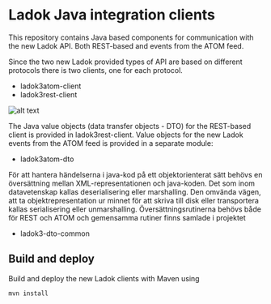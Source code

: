 # Ladok Java integration clients
This repository contains Java based components for communication with the new Ladok API. Both REST-based and events from the ATOM feed.

Since the two new Ladok provided types of API are based on different protocols there is two clients, one for each protocol. 

* ladok3atom-client
* ladok3rest-client

![alt text](https://raw.githubusercontent.com/uppsala-university/ladok/master/docs/ladok.png "Ladok Java integration components")

The Java value objects (data transfer objects - DTO) for the REST-based client is provided in ladok3rest-client. Value objects for the new Ladok events from the ATOM feed is provided in a separate module:

* ladok3atom-dto

För att hantera händelserna i java-kod på ett objektorienterat sätt behövs en översättning mellan XML-representationen och java-koden. Det som inom datavetenskap kallas deserialisering eller marshalling. Den omvända vägen, att ta objektrepresentation ur minnet för att skriva till disk eller transportera kallas serialisering eller unmarshalling. Översättningsrutinerna behövs både för REST och ATOM och gemensamma rutiner finns samlade i projektet

* ladok3-dto-common

## Build and deploy
Build and deploy the new Ladok clients with Maven using

	mvn install